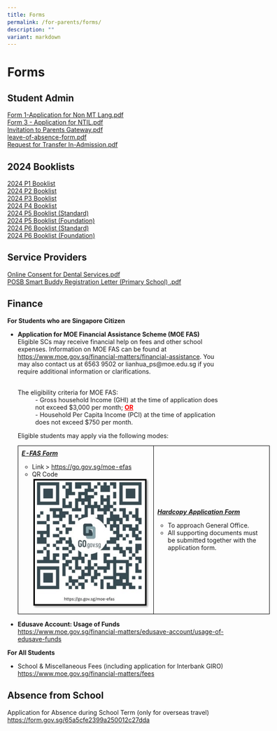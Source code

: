 ```yaml
---
title: Forms
permalink: /for-parents/forms/
description: ""
variant: markdown
---
```

<h1><strong>Forms</strong></h1>

<h2><strong>Student Admin</strong></h2>
<p><a href="/files/Forms/Form%201-Application%20for%20Non%20MT%20Lang.pdf" target="_blank">Form 1-Application for Non MT Lang.pdf</a><br>
<a href="/files/Forms/Form%203%20-%20Application%20for%20NTIL.pdf" target="_blank">Form 3 - Application for NTIL.pdf</a><br>    
<a href="/files/Forms/Invitation%20Letter%20to%20Parents%20(Final)_general.pdf" target="_blank">Invitation to Parents Gateway.pdf</a><br>    
<a href="/files/Forms/leave-of-absence-form.pdf" target="_blank">leave-of-absence-form.pdf</a><br> 
<a href="/files/Forms/Request%20for%20Transfer%20In-Admission.pdf" target="_blank">Request for Transfer In-Admission.pdf</a></p>

<h2><strong>2024 Booklists</strong></h2>
<a href="/files/Forms/2024_P1_Booklist.pdf" target="_blank">2024 P1 Booklist</a><br>
<a href="/files/Forms/2024_P2_Booklist.pdf" target="_blank">2024 P2 Booklist</a>
<br>
<a href="/files/Forms/2024_P3_Booklist.pdf" target="_blank">2024 P3 Booklist</a>
<br>
<a href="/files/Forms/2024_p4_Booklist.pdf" target="_blank">2024 P4 Booklist</a><br>
<a href="/files/Forms/2024_p5_booklist_standard.pdf" target="_blank">2024 P5 Booklist (Standard)</a>
<br>
<a href="/files/Forms/2024_p5_booklist_foundation.pdf" target="_blank">2024 P5 Booklist (Foundation)</a>
<br>
<a href="/files/Forms/2024_p6_booklist_standard.pdf" target="_blank">2024 P6 Booklist (Standard)</a><br>
<a href="/files/Forms/2024_p6_booklist_foundation.pdf" target="_blank">2024 P6 Booklist (Foundation)</a>


<h2><strong>Service Providers</strong></h2>
<a href="/files/Forms/Online%20Consent%20for%20Dental%20Services.pdf" target="_blank">Online Consent for Dental Services.pdf</a><br>   
<a href="/files/Forms/POSB%20Smart%20Buddy%20Registration%20Letter%20(Primary%20School)%20.pdf" target="_blank">POSB Smart Buddy Registration Letter (Primary School) .pdf</a>      


<h2><strong>Finance</strong></h2>

<strong>For Students who are Singapore Citizen</strong>
<ul>
  <li><strong>Application for MOE Financial Assistance Scheme (MOE FAS)</strong><br>Eligible SCs may receive financial help on fees and other school expenses. Information on MOE FAS can be found at <a href="https://www.moe.gov.sg/financial-matters/financial-assistance">https://www.moe.gov.sg/financial-matters/financial-assistance</a>. You may also contact us at 6563 9502 or lianhua_ps@moe.edu.sg if you require additional information or clarifications.</li><br>
	<dl>
  <dt>The eligibility criteria for MOE FAS:</dt>
  <dd>- Gross household Income (GHI) at the time of application does not exceed $3,000 per month; <strong><font color="red"><u>OR</u></font></strong></dd>
  <dd>- Household Per Capita Income (PCI) at the time of application does not exceed $750 per month.</dd>
</dl>
	Eligible students may apply via the following modes:
	<br>
	<table style="border-collapse: collapse; width: 120%;">
  <tbody><tr>
    <td style="border: 1px solid black; padding: 8px;"><i><strong><u>E-FAS Form</u></strong></i><br><ul>
  <li>Link &gt; <a href="https://go.gov.sg/moe-efas">https://go.gov.sg/moe-efas</a></li>
  <li>QR Code<br><img height="300" width="500" alt="description of image" src="/images/Form/E_FAS_Application_Form__QR_Code_.jpg">
</li>
</ul></td>
    <td style="border: 1px solid black; padding: 8px;"><i><strong><u>Hardcopy Application Form</u></strong></i><br>
<ul>
  <li>To approach General Office.</li>
  <li>All supporting documents must be submitted together with the application form.</li>
  </ul></td>
  </tr>
</tbody></table>
	
  <li><strong>Edusave Account: Usage of Funds</strong></li>
		<a href="https://www.moe.gov.sg/financial-matters/edusave-account/usage-of-edusave-funds">https://www.moe.gov.sg/financial-matters/edusave-account/usage-of-edusave-funds</a>
</ul>  

<strong>For All Students</strong>
<ul>
  <li>School &amp; Miscellaneous Fees (including application for Interbank GIRO)</li>
		<a href="https://www.moe.gov.sg/financial-matters/fees">https://www.moe.gov.sg/financial-matters/fees</a>
</ul>  

<h2><strong>Absence from School</strong></h2>
Application for Absence during School Term (only for overseas travel) <br>
<a href="https://form.gov.sg/65a5cfe2399a250012c27dda">https://form.gov.sg/65a5cfe2399a250012c27dda</a>